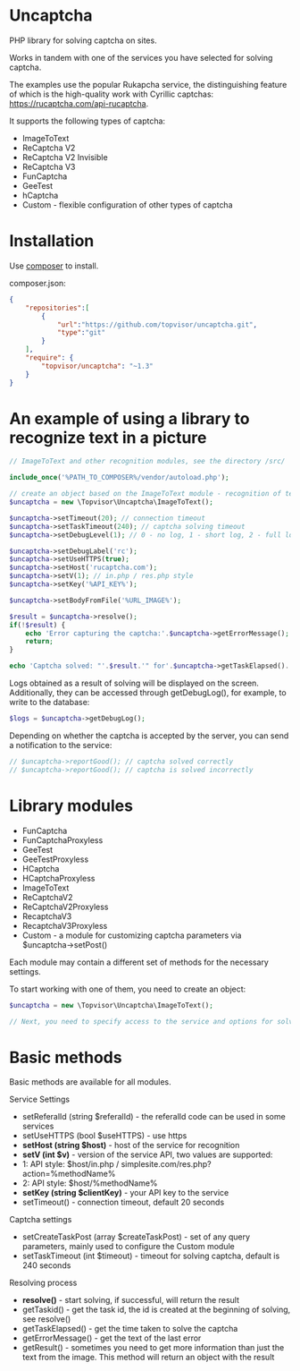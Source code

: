 # Uncaptcha

PHP library for solving captcha on sites.

Works in tandem with one of the services you have selected for solving captcha.

The examples use the popular Rukapcha service, the distinguishing feature of which is the high-quality work with Cyrillic captchas:
https://rucaptcha.com/api-rucaptcha.

It supports the following types of captcha:
* ImageToText
* ReCaptcha V2
* ReCaptcha V2 Invisible
* ReCaptcha V3
* FunCaptcha
* GeeTest
* hCaptcha
* Custom - flexible configuration of other types of captcha

# Installation

Use [composer](https://getcomposer.org/) to install.

composer.json:
```json
{
    "repositories":[
		{
			"url":"https://github.com/topvisor/uncaptcha.git",
			"type":"git"
		}
	],
    "require": {
        "topvisor/uncaptcha": "~1.3"
    }
}
```

# An example of using a library to recognize text in a picture

```php
// ImageToText and other recognition modules, see the directory /src/

include_once('%PATH_TO_COMPOSER%/vendor/autoload.php');

// create an object based on the ImageToText module - recognition of text captcha
$uncaptcha = new \Topvisor\Uncaptcha\ImageToText();

$uncaptcha->setTimeout(20); // connection timeout
$uncaptcha->setTaskTimeout(240); // captcha solving timeout
$uncaptcha->setDebugLevel(1); // 0 - no log, 1 - short log, 2 - full log

$uncaptcha->setDebugLabel('rc');
$uncaptcha->setUseHTTPS(true);
$uncaptcha->setHost('rucaptcha.com');
$uncaptcha->setV(1); // in.php / res.php style
$uncaptcha->setKey('%API_KEY%');

$uncaptcha->setBodyFromFile('%URL_IMAGE%');

$result = $uncaptcha->resolve();
if(!$result) {
	echo 'Error capturing the captcha:'.$uncaptcha->getErrorMessage();
	return;
}

echo 'Captcha solved: "'.$result.'" for'.$uncaptcha->getTaskElapsed().' sec.';

```

Logs obtained as a result of solving will be displayed on the screen.
Additionally, they can be accessed through getDebugLog(), for example, to write to the database:

```php
$logs = $uncaptcha->getDebugLog();
```

Depending on whether the captcha is accepted by the server, you can send a notification to the service:

```php
// $uncaptcha->reportGood(); // captcha solved correctly
// $uncaptcha->reportGood(); // captcha is solved incorrectly
```

# Library modules

* FunCaptcha
* FunCaptchaProxyless
* GeeTest
* GeeTestProxyless
* HCaptcha
* HCaptchaProxyless
* ImageToText
* ReCaptchaV2
* ReCaptchaV2Proxyless
* RecaptchaV3
* RecaptchaV3Proxyless
* Custom - a module for customizing captcha parameters via $uncaptcha->setPost()

Each module may contain a different set of methods for the necessary settings.

To start working with one of them, you need to create an object:
```php
$uncaptcha = new \Topvisor\Uncaptcha\ImageToText();

// Next, you need to specify access to the service and options for solving the captcha and start solving (see the example above)
```

# Basic methods

Basic methods are available for all modules.

Service Settings
* setReferalId (string $referalId) - the referalId code can be used in some services
* setUseHTTPS (bool $useHTTPS) - use https
* **setHost (string $host)** - host of the service for recognition
* **setV (int $v)** - version of the service API, two values ​​are supported:
* 1: API style: $host/in.php / simplesite.com/res.php?action=%methodName%
* 2: API style: $host/%methodName%
* **setKey (string $clientKey)** - your API key to the service
* setTimeout() - connection timeout, default 20 seconds

Captcha settings
* setCreateTaskPost (array $createTaskPost) - set of any query parameters, mainly used to configure the Custom module
* setTaskTimeout (int $timeout) - timeout for solving captcha, default is 240 seconds

Resolving process
* **resolve()** - start solving, if successful, will return the result
* getTaskid() - get the task id, the id is created at the beginning of solving, see resolve()
* getTaskElapsed() - get the time taken to solve the captcha
* getErrorMessage() - get the text of the last error
* getResult() - sometimes you need to get more information than just the text from the image. This method will return an object with the result